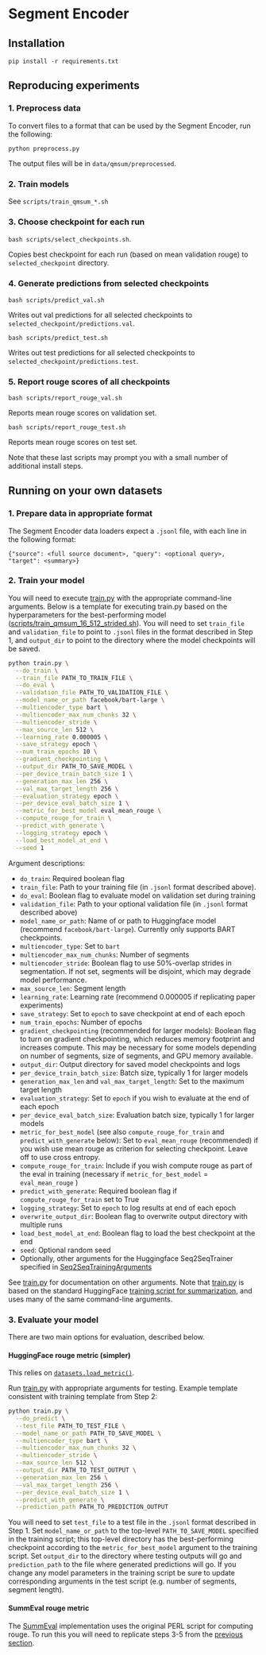 # Segment Encoder

## Installation
```
pip install -r requirements.txt
``` 

## Reproducing experiments

### 1. Preprocess data
To convert files to a format that can be used by the Segment Encoder, run the following:
```
python preprocess.py
```

The output files will be in `data/qmsum/preprocessed`.

### 2. Train models

See `scripts/train_qmsum_*.sh`

### 3. Choose checkpoint for each run

`bash scripts/select_checkpoints.sh`. 

Copies best checkpoint for each run (based on mean validation rouge) to `selected_checkpoint` directory.

### 4. Generate predictions from selected checkpoints

`bash scripts/predict_val.sh`
 
Writes out val predictions for all selected checkpoints to `selected_checkpoint/predictions.val`.

`bash scripts/predict_test.sh`
 
Writes out test predictions for all selected checkpoints to `selected_checkpoint/predictions.test`.

### 5. Report rouge scores of all checkpoints

`bash scripts/report_rouge_val.sh`

Reports mean rouge scores on validation set.

`bash scripts/report_rouge_test.sh`

Reports mean rouge scores on test set.

Note that these last scripts may prompt you with a small number of additional install steps.

## Running on your own datasets

### 1. Prepare data in appropriate format

The Segment Encoder data loaders expect a `.jsonl` file, with each line in the following format:

```
{"source": <full source document>, "query": <optional query>, "target": <summary>}
```

### 2. Train your model

You will need to execute [train.py](train.py) with the appropriate command-line arguments. Below is a template
for executing train.py based on the hyperparameters for the best-performing model ([scripts/train_qmsum_16_512_strided.sh](scripts/train_qmsum_16_512_strided.sh)). 
You will need to set `train_file` and `validation_file` to point to `.jsonl` files in the format described in Step 1, and `output_dir`
to point to the directory where the model checkpoints will be saved.
 
```bash
python train.py \
  --do_train \
  --train_file PATH_TO_TRAIN_FILE \
  --do_eval \
  --validation_file PATH_TO_VALIDATION_FILE \
  --model_name_or_path facebook/bart-large \
  --multiencoder_type bart \
  --multiencoder_max_num_chunks 32 \
  --multiencoder_stride \
  --max_source_len 512 \
  --learning_rate 0.000005 \
  --save_strategy epoch \
  --num_train_epochs 10 \
  --gradient_checkpointing \
  --output_dir PATH_TO_SAVE_MODEL \
  --per_device_train_batch_size 1 \
  --generation_max_len 256 \
  --val_max_target_length 256 \
  --evaluation_strategy epoch \
  --per_device_eval_batch_size 1 \
  --metric_for_best_model eval_mean_rouge \
  --compute_rouge_for_train \
  --predict_with_generate \
  --logging_strategy epoch \
  --load_best_model_at_end \
  --seed 1
```
 
Argument descriptions:
* `do_train`: Required boolean flag
* `train_file`: Path to your training file (in `.jsonl` format described above).
* `do_eval`: Boolean flag to evaluate model on validation set during training
* `validation_file`: Path to your optional validation file (in `.jsonl` format described above)
* `model_name_or_path`: Name of or path to Huggingface model (recommend `facebook/bart-large`). Currently only supports BART checkpoints.
* `multiencoder_type`: Set to `bart`
* `multiencoder_max_num_chunks`: Number of segments
* `multiencoder_stride`: Boolean flag to use 50%-overlap strides in segmentation. If not set, segments will be disjoint, which may degrade model performance.
* `max_source_len`: Segment length
* `learning_rate`: Learning rate (recommend 0.000005 if replicating paper experiments)
* `save_strategy`: Set to `epoch` to save checkpoint at end of each epoch
* `num_train_epochs`: Number of epochs
* `gradient_checkpointing` (recommended for larger models): Boolean flag to turn on gradient checkpointing, which reduces memory footprint and increases compute.
This may be necessary for some models depending on number of segments, size of segments, and GPU memory available.
* `output_dir`: Output directory for saved model checkpoints and logs
* `per_device_train_batch_size`: Batch size, typically 1 for larger models
* `generation_max_len` and `val_max_target_length`: Set to the maximum target length
* `evaluation_strategy`:  Set to `epoch` if you wish to evaluate at the end of each epoch
* `per_device_eval_batch_size`: Evaluation batch size, typically 1 for larger models
* `metric_for_best_model` (see also `compute_rouge_for_train` and `predict_with_generate` below): Set to `eval_mean_rouge` (recommended) if you wish use mean rouge as criterion for selecting checkpoint. Leave off to use cross entropy.
* `compute_rouge_for_train`: Include if you wish compute rouge as part of the eval in training (necessary if `metric_for_best_model` = `eval_mean_rouge` )
* `predict_with_generate`: Required boolean flag if `compute_rouge_for_train` set to True
* `logging_strategy`: Set to `epoch` to log results at end of each epoch
* `overwrite_output_dir`: Boolean flag to overwrite output directory with multiple runs
* `load_best_model_at_end`: Boolean flag to load the best checkpoint at the end
* `seed`: Optional random seed
* Optionally, other arguments for the Huggingface Seq2SeqTrainer specified in
 [Seq2SeqTrainingArguments](https://huggingface.co/docs/transformers/main_classes/trainer#transformers.Seq2SeqTrainingArguments)

See [train.py](train.py) for
documentation on other arguments. Note that [train.py](train.py) is based on the standard HuggingFace [training script for summarization](https://github.com/huggingface/transformers/blob/master/examples/pytorch/summarization/run_summarization.py),
and uses many of the same command-line arguments.

### 3. Evaluate your model

There are two main options for evaluation, described below.

#### HuggingFace rouge metric (simpler)
This relies on [`datasets.load_metric()`](https://huggingface.co/docs/datasets/loading_metrics.html).

Run [train.py](train.py) with appropriate arguments for testing. Example template consistent with training template from Step 2:

```bash
python train.py \
  --do_predict \
  --test_file PATH_TO_TEST_FILE \
  --model_name_or_path PATH_TO_SAVE_MODEL \
  --multiencoder_type bart \
  --multiencoder_max_num_chunks 32 \
  --multiencoder_stride \
  --max_source_len 512 \
  --output_dir PATH_TO_TEST_OUTPUT \
  --generation_max_len 256 \
  --val_max_target_length 256 \
  --per_device_eval_batch_size 1 \
  --predict_with_generate \
  --prediction_path PATH_TO_PREDICTION_OUTPUT
```

You will need to set `test_file` to a test file in the `.jsonl` format described in Step 1. Set `model_name_or_path` to the
top-level `PATH_TO_SAVE_MODEL` specified in the training script; this top-level directory has the best-performing checkpoint 
according to the `metric_for_best_model` argument to the training script. Set `output_dir`
to the directory where testing outputs will go and `prediction_path` to the file where generated predictions will go. 
If you change any model parameters in the training
script be sure to update corresponding arguments in the test script (e.g. number of segments, segment length).

#### SummEval rouge metric

The [SummEval](https://github.com/Yale-LILY/SummEval) implementation uses the original PERL script for computing rouge.
 To run this you will need to replicate steps 3-5 from the [previous section](#reproducing-experiments).

